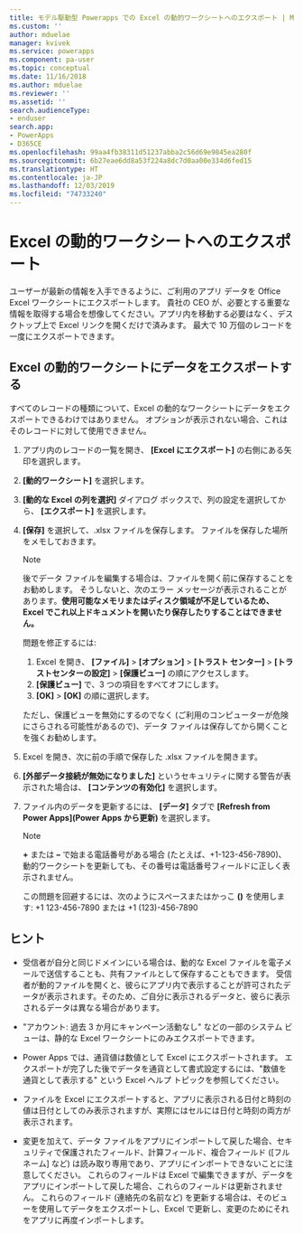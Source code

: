 ```yaml
---
title: モデル駆動型 Powerapps での Excel の動的ワークシートへのエクスポート | MicrosoftDocs
ms.custom: ''
author: mduelae
manager: kvivek
ms.service: powerapps
ms.component: pa-user
ms.topic: conceptual
ms.date: 11/16/2018
ms.author: mduelae
ms.reviewer: ''
ms.assetid: ''
search.audienceType:
- enduser
search.app:
- PowerApps
- D365CE
ms.openlocfilehash: 99aa4fb38311d51237abba2c56d69e9845ea280f
ms.sourcegitcommit: 6b27eae6dd8a53f224a8dc7d0aa00e334d6fed15
ms.translationtype: HT
ms.contentlocale: ja-JP
ms.lasthandoff: 12/03/2019
ms.locfileid: "74733240"
---
```

# <a name="export-to-an-excel-dynamic-worksheet"></a>Excel の動的ワークシートへのエクスポート

ユーザーが最新の情報を入手できるように、ご利用のアプリ データを Office Excel ワークシートにエクスポートします。 貴社の CEO が、必要とする重要な情報を取得する場合を想像してください。アプリ内を移動する必要はなく、デスクトップ上で Excel リンクを開くだけで済みます。 最大で 10 万個のレコードを一度にエクスポートできます。    
  
## <a name="export-data-to-an-excel-dynamic-worksheet"></a>Excel の動的ワークシートにデータをエクスポートする  

すべてのレコードの種類について、Excel の動的なワークシートにデータをエクスポートできるわけではありません。 オプションが表示されない場合、これはそのレコードに対して使用できません。  
  
1. アプリ内のレコードの一覧を開き、 **[Excel にエクスポート]** の右側にある矢印を選択します。 
  
2. **[動的ワークシート]** を選択します。  
  
3. **[動的な Excel の列を選択]** ダイアログ ボックスで、列の設定を選択してから、 **[エクスポート]** を選択します。  
  
4. **[保存]** を選択して、.xlsx ファイルを保存します。 ファイルを保存した場所をメモしておきます。  
  
   > [!NOTE]
   > 後でデータ ファイルを編集する場合は、ファイルを開く前に保存することをお勧めします。 そうしないと、次のエラー メッセージが表示されることがあります。**使用可能なメモリまたはディスク領域が不足しているため、Excel でこれ以上ドキュメントを開いたり保存したりすることはできません。**  
   > 
   > 問題を修正するには:  
   > 
   >    1. Excel を開き、 **[ファイル]**  >  **[オプション]**  >  **[トラスト センター]** > **[トラストセンターの設定]**  >  **[保護ビュー]** の順にアクセスします。  
   >    2. **[保護ビュー]** で、3 つの項目をすべてオフにします。  
   >    3. **[OK]**  >  **[OK]** の順に選択します。  
   >     
   >    ただし、保護ビューを無効にするのでなく (ご利用のコンピューターが危険にさらされる可能性があるので)、データ ファイルは保存してから開くことを強くお勧めします。  
  
5. Excel を開き、次に前の手順で保存した .xlsx ファイルを開きます。  
  
6. **[外部データ接続が無効になりました]** というセキュリティに関する警告が表示された場合は、 **[コンテンツの有効化]** を選択します。  
  
7. ファイル内のデータを更新するには、 **[データ]** タブで **[Refresh from Power Apps]\(Power Apps から更新\)** を選択します。  
  
   > [!NOTE]
   > **+** または **–** で始まる電話番号がある場合 (たとえば、+1-123-456-7890)、動的ワークシートを更新しても、その番号は電話番号フィールドに正しく表示されません。   
   >
   > この問題を回避するには、次のようにスペースまたはかっこ **()** を使用します: +1 123-456-7890 または +1 (123)-456-7890  
  
## <a name="tips"></a>ヒント  
  
- 受信者が自分と同じドメインにいる場合は、動的な Excel ファイルを電子メールで送信することも、共有ファイルとして保存することもできます。 受信者が動的ファイルを開くと、彼らにアプリ内で表示することが許可されたデータが表示されます。そのため、ご自分に表示されるデータと、彼らに表示されるデータは異なる場合があります。  
  
- "アカウント: 過去 3 か月にキャンペーン活動なし" などの一部のシステム ビューは、静的な Excel ワークシートにのみエクスポートできます。  
  
- Power Apps では、通貨値は数値として Excel にエクスポートされます。 エクスポートが完了した後でデータを通貨として書式設定するには、"数値を通貨として表示する" という Excel ヘルプ トピックを参照してください。

- ファイルを Excel にエクスポートすると、アプリに表示される日付と時刻の値は日付としてのみ表示されますが、実際にはセルには日付と時刻の両方が表示されます。  
  
- 変更を加えて、データ ファイルをアプリにインポートして戻した場合、セキュリティで保護されたフィールド、計算フィールド、複合フィールド ([フルネーム] など) は読み取り専用であり、アプリにインポートできないことに注意してください。 これらのフィールドは Excel で編集できますが、データをアプリにインポートして戻した場合、これらのフィールドは更新されません。 これらのフィールド (連絡先の名前など) を更新する場合は、そのビューを使用してデータをエクスポートし、Excel で更新し、変更のためにそれをアプリに再度インポートします。  
 

